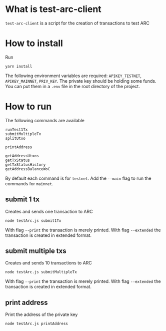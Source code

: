 # What is test-arc-client

`test-arc-client` is a script for the creation of transactions to test ARC

# How to install
Run 
```
yarn install
```

The following environment variables are required: `APIKEY_TESTNET`, `APIKEY_MAINNET`, `PRIV_KEY`. The private key should be holding some funds.
You can put them in a `.env` file in the root directory of the project.

# How to run

The following commands are available
```
runTest1Tx
submitMultipleTx
splitUtxo

printAddress

getAddressUtxos
getTxStatus
getTxStatusHistory
getAddressBalanceWoC
```

By default each command is for `testnet`. Add the `--main` flag to run the commands for `mainnet`.

## submit 1 tx
Creates and sends one transaction to ARC

```
node testArc.js submit1Tx
```

With flag `--print` the transaction is merely printed.
With flag `--extended` the transaction is created in extended format.

## submit multiple txs
Creates and sends 10 transactions to ARC

```
node testArc.js submitMultipleTx
```

With flag `--print` the transaction is merely printed.
With flag `--extended` the transaction is created in extended format.

## print address

Print the address of the private key
```
node testArc.js printAddress
```
